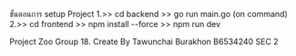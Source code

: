 ขั้นตอนการ setup Project
1.>> cd backend >> go run main.go (on command)
2.>> cd frontend >> npm install --force >> npm run dev

Project Zoo Group 18.
Create By Tawunchai Burakhon B6534240 SEC 2
